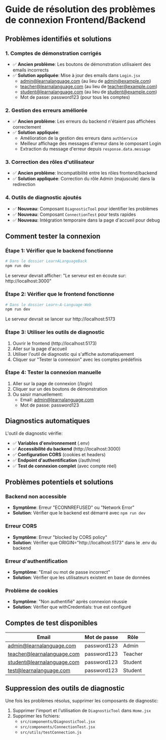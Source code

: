 # Guide de résolution des problèmes de connexion Frontend/Backend

## Problèmes identifiés et solutions

### 1. **Comptes de démonstration corrigés**
- ✅ **Ancien problème**: Les boutons de démonstration utilisaient des emails incorrects
- ✅ **Solution appliquée**: Mise à jour des emails dans `Login.jsx`
  - admin@learnalanguage.com (au lieu de admin@example.com)
  - teacher@learnalanguage.com (au lieu de teacher@example.com)
  - student@learnalanguage.com (au lieu de student@example.com)
  - Mot de passe: password123 (pour tous les comptes)

### 2. **Gestion des erreurs améliorée**
- ✅ **Ancien problème**: Les erreurs du backend n'étaient pas affichées correctement
- ✅ **Solution appliquée**: 
  - Amélioration de la gestion des erreurs dans `authService`
  - Meilleur affichage des messages d'erreur dans le composant Login
  - Extraction du message d'erreur depuis `response.data.message`

### 3. **Correction des rôles d'utilisateur**
- ✅ **Ancien problème**: Incompatibilité entre les rôles frontend/backend
- ✅ **Solution appliquée**: Correction du rôle Admin (majuscule) dans la redirection

### 4. **Outils de diagnostic ajoutés**
- ✅ **Nouveau**: Composant `DiagnosticTool` pour identifier les problèmes
- ✅ **Nouveau**: Composant `ConnectionTest` pour tests rapides
- ✅ **Nouveau**: Intégration temporaire dans la page d'accueil pour debug

## Comment tester la connexion

### Étape 1: Vérifier que le backend fonctionne
```bash
# Dans le dossier LearnALanguageBack
npm run dev
```
Le serveur devrait afficher: "Le serveur est en écoute sur: http://localhost:3000"

### Étape 2: Vérifier que le frontend fonctionne
```bash
# Dans le dossier Learn-A-Language-Web
npm run dev
```
Le serveur devrait se lancer sur http://localhost:5173

### Étape 3: Utiliser les outils de diagnostic
1. Ouvrir le frontend (http://localhost:5173)
2. Aller sur la page d'accueil
3. Utiliser l'outil de diagnostic qui s'affiche automatiquement
4. Cliquer sur "Tester la connexion" avec les comptes prédéfinis

### Étape 4: Tester la connexion manuelle
1. Aller sur la page de connexion (/login)
2. Cliquer sur un des boutons de démonstration
3. Ou saisir manuellement:
   - Email: admin@learnalanguage.com
   - Mot de passe: password123

## Diagnostics automatiques

L'outil de diagnostic vérifie:
- ✅ **Variables d'environnement** (.env)
- ✅ **Accessibilité du backend** (http://localhost:3000)
- ✅ **Configuration CORS** (cookies et headers)
- ✅ **Endpoint d'authentification** (/auth/me)
- ✅ **Test de connexion complet** (avec compte réel)

## Problèmes potentiels et solutions

### Backend non accessible
- **Symptôme**: Erreur "ECONNREFUSED" ou "Network Error"
- **Solution**: Vérifier que le backend est démarré avec `npm run dev`

### Erreur CORS
- **Symptôme**: Erreur "blocked by CORS policy"
- **Solution**: Vérifier que ORIGIN="http://localhost:5173" dans le .env du backend

### Erreur d'authentification
- **Symptôme**: "Email ou mot de passe incorrect"
- **Solution**: Vérifier que les utilisateurs existent en base de données

### Problème de cookies
- **Symptôme**: "Non authentifié" après connexion réussie
- **Solution**: Vérifier que withCredentials: true est configuré

## Comptes de test disponibles

| Email | Mot de passe | Rôle |
|-------|-------------|------|
| admin@learnalanguage.com | password123 | Admin |
| teacher@learnalanguage.com | password123 | Teacher |
| student@learnalanguage.com | password123 | Student |
| test@learnalanguage.com | password123 | Student |

## Suppression des outils de diagnostic

Une fois les problèmes résolus, supprimer les composants de diagnostic:

1. Supprimer l'import et l'utilisation de `DiagnosticTool` dans `Home.jsx`
2. Supprimer les fichiers:
   - `src/components/DiagnosticTool.jsx`
   - `src/components/ConnectionTest.jsx`
   - `src/utils/testConnection.js`
